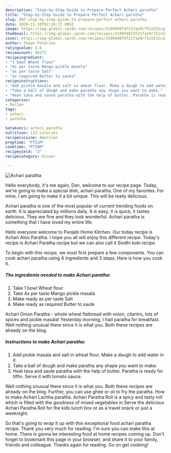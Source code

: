 ```yaml
---
description: "Step-by-Step Guide to Prepare Perfect Achari paratha"
title: "Step-by-Step Guide to Prepare Perfect Achari paratha"
slug: 897-step-by-step-guide-to-prepare-perfect-achari-paratha
date: 2020-11-10T02:28:27.085Z
image: https://img-global.cpcdn.com/recipes/3199948fdf21fae9/751x532cq70/achari-paratha-recipe-main-photo.jpg
thumbnail: https://img-global.cpcdn.com/recipes/3199948fdf21fae9/751x532cq70/achari-paratha-recipe-main-photo.jpg
cover: https://img-global.cpcdn.com/recipes/3199948fdf21fae9/751x532cq70/achari-paratha-recipe-main-photo.jpg
author: Shawn Peterson
ratingvalue: 4.6
reviewcount: 40171
recipeingredient:
- "1 bowl Wheat flour"
- "As per taste Mango pickle masala"
- "as per taste Salt"
- "as required Butter to saute"
recipeinstructions:
- "Add pickle masala and salt in wheat flour. Make a dough to add water in it."
- "Take a ball of dough and make paratha any shape you want to make."
- "Heat tava and saute paratha with the help of butter. Paratha is ready for tiffin. Serve it with tomato sauce."
categories:
- Recipe
tags:
- achari
- paratha

katakunci: achari paratha 
nutrition: 113 calories
recipecuisine: American
preptime: "PT21M"
cooktime: "PT38M"
recipeyield: "3"
recipecategory: Dinner

---
```



![Achari paratha](https://img-global.cpcdn.com/recipes/3199948fdf21fae9/751x532cq70/achari-paratha-recipe-main-photo.jpg)

Hello everybody, it's me again, Dan, welcome to our recipe page. Today, we're going to make a special dish, achari paratha. One of my favorites. For mine, I am going to make it a bit unique. This will be really delicious.

Achari paratha is one of the most popular of current trending foods on earth. It is appreciated by millions daily. It is easy, it is quick, it tastes delicious. They are fine and they look wonderful. Achari paratha is something that I have loved my entire life.

Hello everyone welcome to Punjabi Home Kitchen. Our today recipe is Achari Aloo Paratha. I hope you all will enjoy this different recipe. Today&#39;s recipe is Achari Paratha recipe but we can also call it Sindhi koki recipe.


To begin with this recipe, we must first prepare a few components. You can cook achari paratha using 4 ingredients and 3 steps. Here is how you cook it.

<!--inarticleads1-->

##### The ingredients needed to make Achari paratha:

1. Take 1 bowl Wheat flour
1. Take As per taste Mango pickle masala
1. Make ready as per taste Salt
1. Make ready as required Butter to saute


Achari Onion Paratha - whole wheat flatbread with onion, cilantro, lots of spices and pickle masala! Yesterday morning, I had paratha for breakfast. Well nothing unusual there since it is what you. Both these recipes are already on the blog. 

<!--inarticleads2-->

##### Instructions to make Achari paratha:

1. Add pickle masala and salt in wheat flour. Make a dough to add water in it.
1. Take a ball of dough and make paratha any shape you want to make.
1. Heat tava and saute paratha with the help of butter. Paratha is ready for tiffin. Serve it with tomato sauce.


Well nothing unusual there since it is what you. Both these recipes are already on the blog. Further, you can use ghee or oil to fry the paratha. How to make Achari Lachha paratha. Achari Paratha Roll is a spicy and tasty roll which is filled with the goodness of mixed vegetables in Serve the delicious Achari Paratha Roll for the kids lunch box or as a travel snack or just a weeknight. 

So that's going to wrap it up with this exceptional food achari paratha recipe. Thank you very much for reading. I'm sure you can make this at home. There is gonna be interesting food at home recipes coming up. Don't forget to bookmark this page in your browser, and share it to your family, friends and colleague. Thanks again for reading. Go on get cooking!
